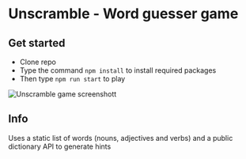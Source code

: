 # Unscramble - Word guesser game

## Get started
- Clone repo
- Type the command ```npm install``` to install required packages
- Then type ```npm run start``` to play

![Unscramble game screenshott](https://imgur.com/ePYuvG0.png)

## Info
Uses a static list of words (nouns, adjectives and verbs) and a public dictionary API to generate hints